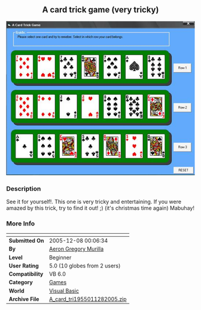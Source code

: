 ﻿<div align="center">

## A card trick game \(very tricky\)

<img src="PIC2005128849282052.jpg">
</div>

### Description

See it for yourself!. This one is very tricky and entertaining. If you were amazed by this trick, try to find it out! ;) (it's christmas time again) Mabuhay!
 
### More Info
 


<span>             |<span>
---                |---
**Submitted On**   |2005-12-08 00:06:34
**By**             |[Aeron Gregory Murilla](https://github.com/Planet-Source-Code/PSCIndex/blob/master/ByAuthor/aeron-gregory-murilla.md)
**Level**          |Beginner
**User Rating**    |5.0 (10 globes from 2 users)
**Compatibility**  |VB 6\.0
**Category**       |[Games](https://github.com/Planet-Source-Code/PSCIndex/blob/master/ByCategory/games__1-38.md)
**World**          |[Visual Basic](https://github.com/Planet-Source-Code/PSCIndex/blob/master/ByWorld/visual-basic.md)
**Archive File**   |[A\_card\_tri1955011282005\.zip](https://github.com/Planet-Source-Code/aeron-gregory-murilla-a-card-trick-game-very-tricky__1-63568/archive/master.zip)








